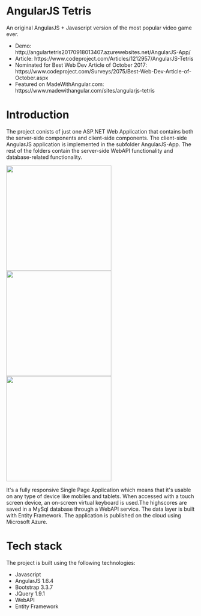 # AngularJS Tetris

An original AngularJS + Javascript version of the most popular video game ever. 


<ul>
  <li>Demo: http://angulartetris20170918013407.azurewebsites.net/AngularJS-App/</li>
  <li>Article: https://www.codeproject.com/Articles/1212957/AngularJS-Tetris</li>
  <li>Nominated for Best Web Dev Article of October 2017: https://www.codeproject.com/Surveys/2075/Best-Web-Dev-Article-of-October.aspx
  </li>
  <li>Featured on MadeWithAngular.com: https://www.madewithangular.com/sites/angularjs-tetris</li>
  </ul>


# Introduction
The project conists of just one ASP.NET Web Application that contains both the server-side components and client-side components. The client-side AngularJS application is implemented in the subfolder AngularJS-App. The rest of the folders contain the server-side WebAPI functionality and database-related functionality.

<img src="https://github.com/TheoKand/AngularTetris/blob/master/Screenshots/1.png" width="280"> <img src="https://github.com/TheoKand/AngularTetris/blob/master/Screenshots/2.png" width="280"> <img src="https://github.com/TheoKand/AngularTetris/blob/master/Screenshots/3.png" width="280">

It's a fully responsive Single Page Application which means that it's usable on any type of device like mobiles and tablets. When accessed with a touch screen device, an on-screen virtual keyboard is used.The highscores are saved in a MySql database through a WebAPI service. The data layer is built with Entity Framework. The application is published on the cloud using Microsoft Azure.

# Tech stack

The project is built using the following technologies:

- Javascript
- AngularJS 1.6.4
- Bootstrap 3.3.7
- JQuery 1.9.1
- WebAPI
- Entity Framework







